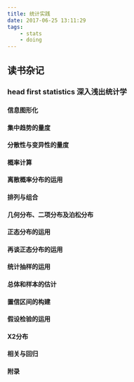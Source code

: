 ```yaml
---
title: 统计实践
date: 2017-06-25 13:11:29
tags:
    - stats
    - doing
---
```


## 读书杂记

### head first statistics 深入浅出统计学

#### 信息图形化


#### 集中趋势的量度


#### 分散性与变异性的量度


#### 概率计算


#### 离散概率分布的运用


#### 排列与组合


#### 几何分布、二项分布及泊松分布



#### 正态分布的运用


#### 再谈正态分布的运用



#### 统计抽样的运用



#### 总体和样本的估计



#### 置信区间的构建


#### 假设检验的运用


#### X2分布


#### 相关与回归


#### 附录



#### 